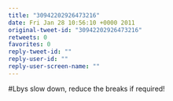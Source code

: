 ```yaml
---
title: "30942202926473216"
date: Fri Jan 28 10:56:10 +0000 2011
original-tweet-id: "30942202926473216"
retweets: 0
favorites: 0
reply-tweet-id: ""
reply-user-id: ""
reply-user-screen-name: ""
---
```

#Lbys slow down, reduce the breaks if required!
